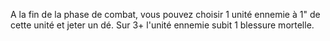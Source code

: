 A la fin de la phase de combat, vous pouvez choisir 1 unité ennemie à 1" de cette unité et jeter un dé. Sur 3+ l'unité ennemie subit 1 blessure mortelle.